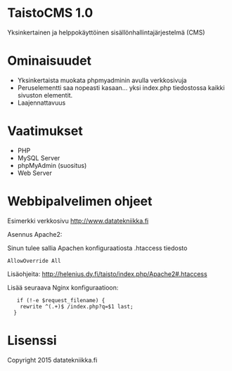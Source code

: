TaistoCMS 1.0
==============

Yksinkertainen ja helppokäyttöinen sisällönhallintajärjestelmä (CMS)


Ominaisuudet
==============
* Yksinkertaista muokata phpmyadminin avulla verkkosivuja
* Peruselementti saa nopeasti kasaan... yksi index.php tiedostossa kaikki sivuston elementit.
* Laajennattavuus

Vaatimukset
==============

* PHP
* MySQL Server
* phpMyAdmin (suositus)
* Web Server

Webbipalvelimen ohjeet
==============

Esimerkki verkkosivu http://www.datatekniikka.fi

Asennus Apache2:

Sinun tulee sallia Apachen konfiguraatiosta .htaccess tiedosto

  ```
  AllowOverride All
```
  
Lisäohjeita: http://helenius.dy.fi/taisto/index.php/Apache2#.htaccess


Lisää seuraava Nginx konfiguraatioon:
```
   if (!-e $request_filename) {
    rewrite ^(.+)$ /index.php?q=$1 last;
  }
```

  
Lisenssi
==============  

Copyright 2015 datatekniikka.fi


